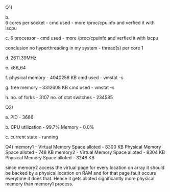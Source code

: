 Q1)

b.  
6 cores per socket -
cmd used - more /proc/cpuinfo and verfied it with lscpu

c.
6 processor -
cmd used - more /proc/cpuinfo and verfied it with lscpu

conclusion no hyperthreading in my system - thread(s) per core 1

d.
2611.39MHz

e.
x86_64

f.
physical memory - 4040256 KB
cmd used - vmstat -s

g.
free memory - 3312608 KB
cmd used - vmstat -s

h.
no. of forks - 3107
no. of ctxt switches - 234585 

Q2)

a.
PID - 3686

b.
CPU utilization - 99.7%
Memory - 0.0%

c.
current state - running

Q4)
memory1 -
Virtual Memory Space alloted - 8300 KB
Physical Memory Space alloted - 748 KB
memory2 -
Virtual Memory Space alloted - 8304 KB
Physical Memory Space alloted - 3248 KB

since memory2 access the virtual page for every location on array it should be backed by a 
physical location on RAM and for that page fault occurs everytime it does that. Hence it gets
alloted significantly more physical memory than memory1 process.
